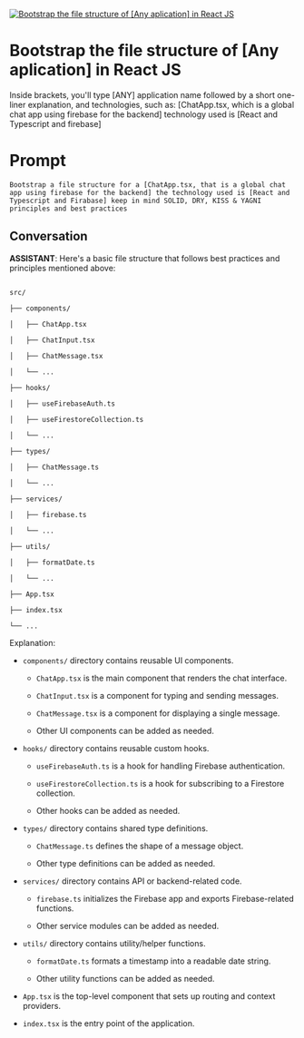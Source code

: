 
[![Bootstrap the file structure of [Any aplication] in React JS](https://flow-prompt-covers.s3.us-west-1.amazonaws.com/icon/vintage/vint_2.png)]()
# Bootstrap the file structure of [Any aplication] in React JS 
Inside brackets, you'll type [ANY] application name followed by a short one-liner explanation, and technologies, such as: [ChatApp.tsx, which is a global chat app using firebase for the backend] technology used is [React and Typescript and firebase]

# Prompt

```
Bootstrap a file structure for a [ChatApp.tsx, that is a global chat app using firebase for the backend] the technology used is [React and Typescript and Firabase] keep in mind SOLID, DRY, KISS & YAGNI principles and best practices
```

## Conversation

**ASSISTANT**: Here's a basic file structure that follows best practices and principles mentioned above:



```

src/

├── components/

│   ├── ChatApp.tsx

│   ├── ChatInput.tsx

│   ├── ChatMessage.tsx

│   └── ...

├── hooks/

│   ├── useFirebaseAuth.ts

│   ├── useFirestoreCollection.ts

│   └── ...

├── types/

│   ├── ChatMessage.ts

│   └── ...

├── services/

│   ├── firebase.ts

│   └── ...

├── utils/

│   ├── formatDate.ts

│   └── ...

├── App.tsx

├── index.tsx

└── ...

```



Explanation:



- `components/` directory contains reusable UI components.

  - `ChatApp.tsx` is the main component that renders the chat interface.

  - `ChatInput.tsx` is a component for typing and sending messages.

  - `ChatMessage.tsx` is a component for displaying a single message.

  - Other UI components can be added as needed.



- `hooks/` directory contains reusable custom hooks.

  - `useFirebaseAuth.ts` is a hook for handling Firebase authentication.

  - `useFirestoreCollection.ts` is a hook for subscribing to a Firestore collection.

  - Other hooks can be added as needed.



- `types/` directory contains shared type definitions.

  - `ChatMessage.ts` defines the shape of a message object.

  - Other type definitions can be added as needed.



- `services/` directory contains API or backend-related code.

  - `firebase.ts` initializes the Firebase app and exports Firebase-related functions.

  - Other service modules can be added as needed.



- `utils/` directory contains utility/helper functions.

  - `formatDate.ts` formats a timestamp into a readable date string.

  - Other utility functions can be added as needed.



- `App.tsx` is the top-level component that sets up routing and context providers.

- `index.tsx` is the entry point of the application.



